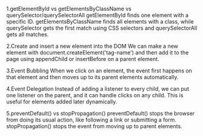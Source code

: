 1.getElementById vs getElementsByClassName vs querySelector/querySelectorAll
getElementById finds one element with a specific ID. getElementsByClassName finds all elements with a class, while querySelector gets the first match using CSS selectors and querySelectorAll gets all matches.

2.Create and insert a new element into the DOM
We can make a new element with document.createElement('tag-name') and then add it to the page using appendChild or insertBefore on a parent element.

3.Event Bubbling
When we click on an element, the event first happens on that element and then moves up to its parent elements automatically.

4.Event Delegation
Instead of adding a listener to every child, we can put one listener on the parent, and it can handle clicks on any child. This is useful for elements added later dynamically.

5.preventDefault() vs stopPropagation()
preventDefault() stops the browser from doing its usual action, like following a link or submitting a form. stopPropagation() stops the event from moving up to parent elements.